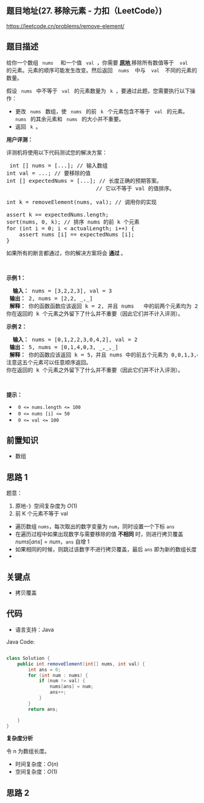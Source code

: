 
## 题目地址(27. 移除元素 - 力扣（LeetCode）)

https://leetcode.cn/problems/remove-element/

## 题目描述

<p> 给你一个数组 <code> nums </code> <em>&nbsp; </em> 和一个值 <code> val </code>，你需要 <strong> <a href="https://baike.baidu.com/item/%E5%8E%9F%E5%9C%B0%E7%AE%97%E6%B3%95" target="_blank"> 原地 </a> </strong> 移除所有数值等于&nbsp; <code> val </code> <em>&nbsp; </em> 的元素。元素的顺序可能发生改变。然后返回&nbsp; <code> nums </code>&nbsp; 中与&nbsp; <code> val </code>&nbsp; 不同的元素的数量。</p>

<p> 假设 <code> nums </code> 中不等于 <code> val </code> 的元素数量为 <code> k </code>，要通过此题，您需要执行以下操作：</p>

<ul>
	<li> 更改 <code> nums </code> 数组，使 <code> nums </code> 的前 <code> k </code> 个元素包含不等于 <code> val </code> 的元素。<code> nums </code> 的其余元素和 <code> nums </code> 的大小并不重要。</li>
	<li> 返回 <code> k </code>。</li>
</ul>

<p> <strong> 用户评测：</strong> </p>

<p> 评测机将使用以下代码测试您的解决方案：</p>

<pre> int [] nums = [...]; // 输入数组
int val = ...; // 要移除的值
int [] expectedNums = [...]; // 长度正确的预期答案。
                            // 它以不等于 val 的值排序。

int k = removeElement(nums, val); // 调用你的实现

assert k == expectedNums.length;
sort(nums, 0, k); // 排序 nums 的前 k 个元素
for (int i = 0; i &lt; actualLength; i++) {
    assert nums [i] == expectedNums [i];
}</pre>

<p> 如果所有的断言都通过，你的解决方案将会 <strong> 通过 </strong>。</p>

<p>&nbsp; </p>

<p> <strong> 示例 1：</strong> </p>

<pre> <strong> 输入：</strong> nums = [3,2,2,3], val = 3
<strong> 输出：</strong> 2, nums = [2,2, _,_]
<strong> 解释：</strong> 你的函数函数应该返回 k = 2, 并且 nums <em> </em> 中的前两个元素均为 2。
你在返回的 k 个元素之外留下了什么并不重要（因此它们并不计入评测）。</pre>

<p> <strong> 示例 2：</strong> </p>

<pre> <strong> 输入：</strong> nums = [0,1,2,2,3,0,4,2], val = 2
<strong> 输出：</strong> 5, nums = [0,1,4,0,3, _,_,_]
<strong> 解释：</strong> 你的函数应该返回 k = 5，并且 nums 中的前五个元素为 0,0,1,3,4。
注意这五个元素可以任意顺序返回。
你在返回的 k 个元素之外留下了什么并不重要（因此它们并不计入评测）。
</pre>

<p>&nbsp; </p>

<p> <strong> 提示：</strong> </p>

<ul>
	<li> <code> 0 &lt;= nums.length &lt;= 100 </code> </li>
	<li> <code> 0 &lt;= nums [i] &lt;= 50 </code> </li>
	<li> <code> 0 &lt;= val &lt;= 100 </code> </li>
</ul>


## 前置知识

- 数组



## 思路 1

题意：

1. 原地-》空间复杂度为 $O(1)$
2. 前 K 个元素不等于 val


- 遍历数组 `nums`，每次取出的数字变量为 `num`，同时设置一个下标 `ans`
- 在遍历过程中如果出现数字与需要移除的值 **不相同** 时，则进行拷贝覆盖 $nums[ans] = num$，`ans` 自增 1
- 如果相同的时候，则跳过该数字不进行拷贝覆盖，最后 `ans` 即为新的数组长度
-

## 关键点

-  拷贝覆盖

## 代码

- 语言支持：Java

Java Code:

```java

class Solution {
    public int removeElement(int[] nums, int val) {
        int ans = 0;
        for (int num : nums) {
            if (num != val) {
                nums[ans] = num;
                ans++;
            }
        }
        return ans;

    }
}

```


**复杂度分析**

令 n 为数组长度。

- 时间复杂度：$O(n)$
- 空间复杂度：$O(1)$

## 思路 2


